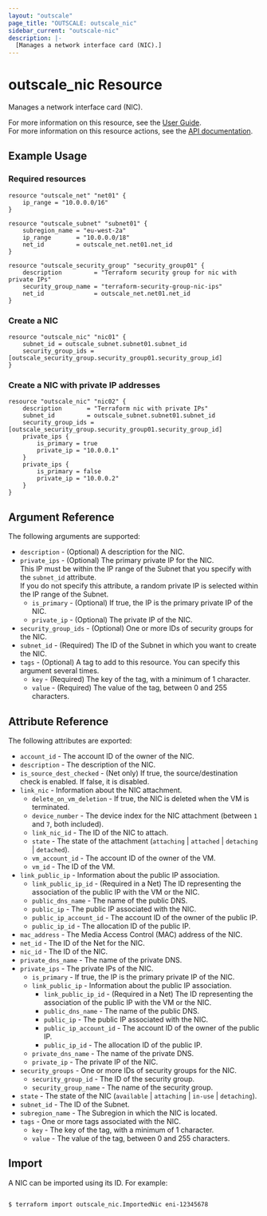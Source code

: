 ```yaml
---
layout: "outscale"
page_title: "OUTSCALE: outscale_nic"
sidebar_current: "outscale-nic"
description: |-
  [Manages a network interface card (NIC).]
---
```


# outscale_nic Resource

Manages a network interface card (NIC).

For more information on this resource, see the [User Guide](https://docs.outscale.com/en/userguide/About-NICs.html).  
For more information on this resource actions, see the [API documentation](https://docs.outscale.com/api#3ds-outscale-api-nic).

## Example Usage

### Required resources

```hcl
resource "outscale_net" "net01" {
    ip_range = "10.0.0.0/16"
}

resource "outscale_subnet" "subnet01" {
    subregion_name = "eu-west-2a"
    ip_range       = "10.0.0.0/18"
    net_id         = outscale_net.net01.net_id
}

resource "outscale_security_group" "security_group01" {
    description         = "Terraform security group for nic with private IPs"
    security_group_name = "terraform-security-group-nic-ips"
    net_id              = outscale_net.net01.net_id
}
```

### Create a NIC

```hcl
resource "outscale_nic" "nic01" {
    subnet_id = outscale_subnet.subnet01.subnet_id
    security_group_ids = [outscale_security_group.security_group01.security_group_id]
}

```

### Create a NIC with private IP addresses

```hcl
resource "outscale_nic" "nic02" {
    description       = "Terraform nic with private IPs"
    subnet_id         = outscale_subnet.subnet01.subnet_id
    security_group_ids = [outscale_security_group.security_group01.security_group_id]
    private_ips {
        is_primary = true
        private_ip = "10.0.0.1"
    }
    private_ips {
        is_primary = false
        private_ip = "10.0.0.2"
    }
}
```

## Argument Reference

The following arguments are supported:

* `description` - (Optional) A description for the NIC.
* `private_ips` - (Optional) The primary private IP for the NIC.<br />
This IP must be within the IP range of the Subnet that you specify with the `subnet_id` attribute.<br />
If you do not specify this attribute, a random private IP is selected within the IP range of the Subnet.
    * `is_primary` - (Optional) If true, the IP is the primary private IP of the NIC.
    * `private_ip` - (Optional) The private IP of the NIC.
* `security_group_ids` - (Optional) One or more IDs of security groups for the NIC.
* `subnet_id` - (Required) The ID of the Subnet in which you want to create the NIC.
* `tags` - (Optional) A tag to add to this resource. You can specify this argument several times.
    * `key` - (Required) The key of the tag, with a minimum of 1 character.
    * `value` - (Required) The value of the tag, between 0 and 255 characters.

## Attribute Reference

The following attributes are exported:

* `account_id` - The account ID of the owner of the NIC.
* `description` - The description of the NIC.
* `is_source_dest_checked` - (Net only) If true, the source/destination check is enabled. If false, it is disabled.
* `link_nic` - Information about the NIC attachment.
    * `delete_on_vm_deletion` - If true, the NIC is deleted when the VM is terminated.
    * `device_number` - The device index for the NIC attachment (between `1` and `7`, both included).
    * `link_nic_id` - The ID of the NIC to attach.
    * `state` - The state of the attachment (`attaching` \| `attached` \| `detaching` \| `detached`).
    * `vm_account_id` - The account ID of the owner of the VM.
    * `vm_id` - The ID of the VM.
* `link_public_ip` - Information about the public IP association.
    * `link_public_ip_id` - (Required in a Net) The ID representing the association of the public IP with the VM or the NIC.
    * `public_dns_name` - The name of the public DNS.
    * `public_ip` - The public IP associated with the NIC.
    * `public_ip_account_id` - The account ID of the owner of the public IP.
    * `public_ip_id` - The allocation ID of the public IP.
* `mac_address` - The Media Access Control (MAC) address of the NIC.
* `net_id` - The ID of the Net for the NIC.
* `nic_id` - The ID of the NIC.
* `private_dns_name` - The name of the private DNS.
* `private_ips` - The private IPs of the NIC.
    * `is_primary` - If true, the IP is the primary private IP of the NIC.
    * `link_public_ip` - Information about the public IP association.
        * `link_public_ip_id` - (Required in a Net) The ID representing the association of the public IP with the VM or the NIC.
        * `public_dns_name` - The name of the public DNS.
        * `public_ip` - The public IP associated with the NIC.
        * `public_ip_account_id` - The account ID of the owner of the public IP.
        * `public_ip_id` - The allocation ID of the public IP.
    * `private_dns_name` - The name of the private DNS.
    * `private_ip` - The private IP of the NIC.
* `security_groups` - One or more IDs of security groups for the NIC.
    * `security_group_id` - The ID of the security group.
    * `security_group_name` - The name of the security group.
* `state` - The state of the NIC (`available` \| `attaching` \| `in-use` \| `detaching`).
* `subnet_id` - The ID of the Subnet.
* `subregion_name` - The Subregion in which the NIC is located.
* `tags` - One or more tags associated with the NIC.
    * `key` - The key of the tag, with a minimum of 1 character.
    * `value` - The value of the tag, between 0 and 255 characters.

## Import

A NIC can be imported using its ID. For example:

```console

$ terraform import outscale_nic.ImportedNic eni-12345678

```